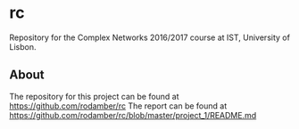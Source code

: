 # rc
Repository for the Complex Networks 2016/2017 course at IST, University of Lisbon.

## About
The repository for this project can be found at https://github.com/rodamber/rc
The report can be found at https://github.com/rodamber/rc/blob/master/project_1/README.md
